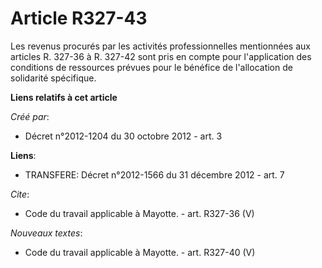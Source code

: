 # Article R327-43

Les revenus procurés par les activités professionnelles mentionnées aux articles R. 327-36 à R. 327-42 sont pris en compte
pour l'application des conditions de ressources prévues pour le bénéfice de l'allocation de solidarité spécifique.

**Liens relatifs à cet article**

_Créé par_:

  - Décret n°2012-1204 du 30 octobre 2012 - art. 3

**Liens**:

  - TRANSFERE: Décret n°2012-1566 du 31 décembre 2012 - art. 7

_Cite_:

  - Code du travail applicable à Mayotte. - art. R327-36 (V)

_Nouveaux textes_:

  - Code du travail applicable à Mayotte. - art. R327-40 (V)
